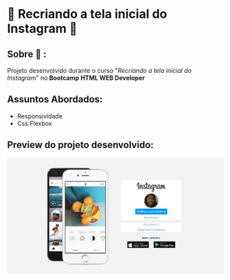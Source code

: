 # :rocket: Recriando a tela inicial do Instagram :rocket:	

## Sobre :speech_balloon: : 
Projeto desenvolvido durante o curso "_Recriando a tela inicial do Instagram_" no **Bootcamp HTML WEB Developer**

## Assuntos Abordados: 
* Responsividade
* Css Flexbox

## Preview do projeto desenvolvido: 
![Imagem do projeto](https://github.com/leticia-rodriguesf/instagram-telaInicial/blob/master/img/foto.png)
